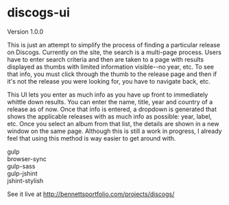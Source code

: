 # discogs-ui

Version 1.0.0

This is just an attempt to simplify the process of finding a particular release on Discogs.  Currently on the site, the search is a multi-page process. Users have to enter search criteria and then are taken to a page with results displayed as thumbs with limited information visible--no year, etc. To see that info, you must click through the thumb to the release page and then if it's not the release you were looking for, you have to navigate back, etc.

This UI lets you enter as much info as you have up front to immediately whittle down results.  You can enter the name, title, year and country of a release as of now.  Once that info is entered, a dropdown is generated that shows the applicable releases with as much info as possible: year, label, etc.  Once you select an album from that list, the details are shown in a new window on the same page.  Although this is still a work in progress, I already feel that using this method is way easier to get around with.

gulp\
browser-sync\
gulp-sass\
gulp-jshint\
jshint-stylish

See it live at <a href="http://bennettsportfolio.com/projects/discogs/" targe="_blank">http://bennettsportfolio.com/projects/discogs/</a>